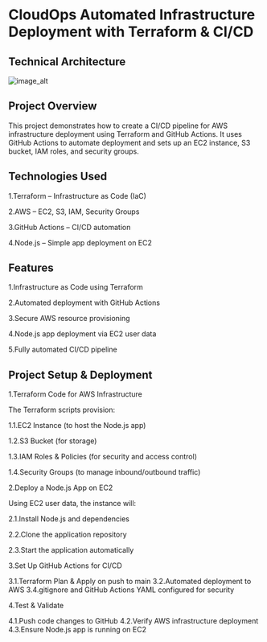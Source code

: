 # CloudOps Automated Infrastructure Deployment with Terraform & CI/CD

## Technical Architecture

![image_alt]()


## Project Overview

This project demonstrates how to create a CI/CD pipeline for AWS infrastructure deployment using Terraform and GitHub Actions. It uses GitHub Actions to automate deployment and sets up an EC2 instance, S3 bucket, IAM roles, and security groups.

## Technologies Used

1.Terraform – Infrastructure as Code (IaC)

2.AWS – EC2, S3, IAM, Security Groups

3.GitHub Actions – CI/CD automation

4.Node.js – Simple app deployment on EC2


## Features

1.Infrastructure as Code using Terraform

2.Automated deployment with GitHub Actions

3.Secure AWS resource provisioning

4.Node.js app deployment via EC2 user data

5.Fully automated CI/CD pipeline


## Project Setup & Deployment

1.Terraform Code for AWS Infrastructure

The Terraform scripts provision:

1.1.EC2 Instance (to host the Node.js app)

1.2.S3 Bucket (for storage)

1.3.IAM Roles & Policies (for security and access control)

1.4.Security Groups (to manage inbound/outbound traffic)


2.Deploy a Node.js App on EC2

Using EC2 user data, the instance will:

2.1.Install Node.js and dependencies

2.2.Clone the application repository

2.3.Start the application automatically


3.Set Up GitHub Actions for CI/CD

3.1.Terraform Plan & Apply on push to main
3.2.Automated deployment to AWS
3.4.gitignore and GitHub Actions YAML configured for security


4.Test & Validate

4.1.Push code changes to GitHub
4.2.Verify AWS infrastructure deployment
4.3.Ensure Node.js app is running on EC2


   

